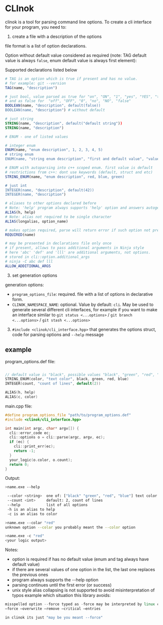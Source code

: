 # CLInok
clinok is a tool for parsing command line options. To create a cli interface for your program, you need to:

1. create a file with a description of the options

file format is a list of option declarations.

Option without default value considered as required (note: TAG default value is always `false`, enum default value is always first element):

Supported declarations listed below

```CMake
# TAG is an option which is true if present and has no value.
# for example: git --version
TAG(name, "description")

# just bool, value parsed as true for "on", "ON", "1", "yes", "YES", "true"
# and as false for  "off", "OFF", "0", "no", "NO", "false"
BOOLEAN(name, "description", default(false))
BOOLEAN(name, "description") # without default

# just string
STRING(name, "description", default("default string"))
STRING(name, "description")

# ENUM - one of listed values

# integer enum
ENUM(name, "enum description", 1, 2, 3, 4, 5)
# string enum
ENUM(name, "string enum description", "first and default value", "value2", "value3")

# ENUM with autoparsing into c++ scoped enum. first value is default
# restrictions from c++: dont use keywords (default, struct and etc)
STRING_ENUM(name, "enum description", red, blue, green)

# just int
INTEGER(name, "description", default(42))
INTEGER(name, "description")

# aliases to other options declared before
# Note: 'help' program always supports 'help' option and answers autogenerated text when --help present
ALIAS(h, help)
# Note: alias not required to be single character
ALIAS(longalias, option_name)

# makes option required, parse will return error if such option not presented in arg list
REQUIRED(name)

# may be presented in declarations file only once
# if present, allows to pass additional arguments in Ninja style
# here 'abc' 'def' and 'lll' are additional arguments, not options.
# stored in cli::option.additional_args
# ninja -C abc def lll
ALLOW_ADDITIONAL_ARGS

```

3. set generation options

  generation options:
  * `program_options_file`: required. file with a list of options in declarative form.
  * `CLINOK_NAMESPACE_NAME`: optional. Value by default: `cli`. May be used to generate several different cli interfaces, for example if you want to make an interface similar to `git status <...options>` / `git branch <...options>` / `git stash <...options>`
3. `#include <clinok/cli_interface.hpp>` that generates the options struct, code for parsing options and `--help` message

## example

program_options.def file:

```cpp

// default value is "black", possible values "black", "green", "red", "blue"
STRING_ENUM(color, "text color", black, green, red, blue)
INTEGER(count, "count of lines", default(2))

ALIAS(h, help)
ALIAS(c, color)

```

main.cpp file:

```cpp
#define program_options_file "path/to/program_options.def"
#include <clinok/cli_interface.hpp>

int main(int argc, char* argv[]) {
  cli::error_code ec;
  cli::options o = cli::parse(argc, argv, ec);
  if (ec) {
    cli::print_err(ec);
    return -1;
  }
  your_logic(o.color, o.count);
  return 0;
}

```

Output:

```bash
>name.exe --help

 --color <string>  one of: ["black" "green", "red", "blue"] text color
 --count <int>     default: 2, count of lines
 --help            list of all options
 -h is an alias to help
 -c is an alias to color

>name.exe --colar "red"
unknown option --colar you probably meant the --color option

>name.exe -c "red"
<your logic output>
```


Notes:

* option is required if has no default value (enum and tag always have default value)
* if there are several values ​​of one option in the list, the last one replaces the previous ones
* program always supports the --help option
* parsing continues until the first error (or success)
* unix style alias collapsing is not supported to avoid misinterpretation of typos
  example which situation this library avoids:
```cpp
misspelled option --force typed as -force may be interpreted by linux cli as
—force —overwrite —remove —critical —entries

in clinok its just "may be you meant --force"

```







